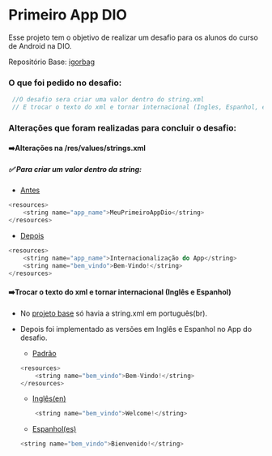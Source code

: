 # Primeiro App DIO
Esse projeto tem o objetivo de realizar um desafio para os alunos do curso de Android na DIO.

Repositório Base: [igorbag](https://github.com/digitalinnovationone/meu-primeiro-app-dio/tree/main)

### O que foi pedido no desafio:

~~~kotlin
 //O desafio sera criar uma valor dentro do string.xml
 // E trocar o texto do xml e tornar internacional (Ingles, Espanhol, etc...)
~~~

### Alterações que foram realizadas para concluir o desafio:

#### ➡️Alterações na /res/values/strings.xml

##### ✅ Para criar um valor dentro da string:

- [Antes](https://github.com/digitalinnovationone/meu-primeiro-app-dio/blob/main/app/src/main/res/values/strings.xml)

~~~~kotlin
<resources>
    <string name="app_name">MeuPrimeiroAppDio</string>
</resources>
~~~~

- [Depois](/DesafiosDIO/meu-primeiro-app-dio/app/src/main/res/values/strings.xml)
~~~~kotlin
<resources>
    <string name="app_name">Internacionalização do App</string>
    <string name="bem_vindo">Bem-Vindo!</string>
</resources>
~~~~

#### ➡️Trocar o texto do xml e tornar internacional (Inglês e Espanhol)

- No [projeto base](https://github.com/digitalinnovationone/meu-primeiro-app-dio/tree/main/app/src/main/res/values) só havia a string.xml em português(br).

- Depois foi implementado as versões em Inglês e Espanhol no App do desafio. 

    - [Padrão](/DesafiosDIO/meu-primeiro-app-dio/app/src/main/res/values/strings.xml)
    ~~~~kotlin
    <resources>
        <string name="bem_vindo">Bem-Vindo!</string>
    </resources>
    ~~~~

    - [Inglês(en)](/DesafiosDIO/meu-primeiro-app-dio/app/src/main/res/values-en/strings.xml)
    ~~~~kotlin
        <string name="bem_vindo">Welcome!</string>
    ~~~~

    - [Espanhol(es)](/DesafiosDIO/meu-primeiro-app-dio/app/src/main/res/values-es/strings.xml)
    ~~~~kotlin
    <string name="bem_vindo">Bienvenido!</string>
    ~~~~
    
